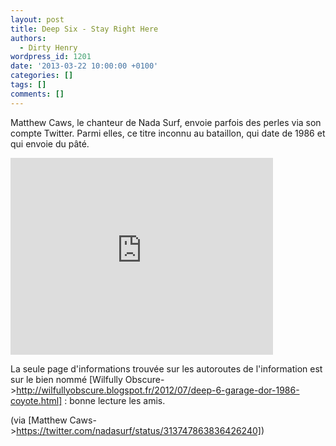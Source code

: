 ```yaml
---
layout: post
title: Deep Six - Stay Right Here
authors:
  - Dirty Henry
wordpress_id: 1201
date: '2013-03-22 10:00:00 +0100'
categories: []
tags: []
comments: []
---
```

Matthew Caws, le chanteur de Nada Surf, envoie parfois des perles via son compte Twitter. Parmi elles, ce titre inconnu au bataillon, qui date de 1986 et qui envoie du pâté.

<iframe width="420" height="315" src="http://www.youtube.com/embed/pbni7SkQwoo" frameborder="0" allowfullscreen></iframe>

La seule page d'informations trouvée sur les autoroutes de l'information est sur le bien nommé [Wilfully Obscure->http://wilfullyobscure.blogspot.fr/2012/07/deep-6-garage-dor-1986-coyote.html] : bonne lecture les amis.

(via [Matthew Caws->https://twitter.com/nadasurf/status/313747863836426240])
